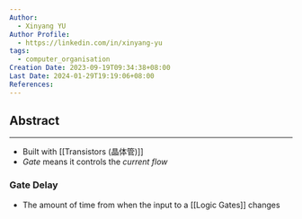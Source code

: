 ```yaml
---
Author:
  - Xinyang YU
Author Profile:
  - https://linkedin.com/in/xinyang-yu
tags:
  - computer_organisation
Creation Date: 2023-09-19T09:34:38+08:00
Last Date: 2024-01-29T19:19:06+08:00
References: 
---
```

## Abstract
---
- Built with [[Transistors (晶体管)]]
- *Gate* means it controls the *current flow*


### Gate Delay
- The amount of time from when the input to a [[Logic Gates]] changes